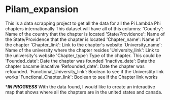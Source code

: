# Pilam_expansion
This is a data scrapping project to get all the data for all the Pi Lambda Phi chapters internationally
This dataset will have all of this columns: 
    'Country': Name of the country that the chapter is located
    'State/Providence': Name of the State/Providence that the chapter is located
    'Chapter_name': Name of the chapter
    'Chapter_link': Link to the chapter's website
    'University_name': Name of the university where the chapter resides
    'University_link': Link to the university's website
    'Chapter_type': Type of the chapter. This could be 
    'Founded_date': Date the chapter was founded
    'Inactive_date': Date the chapter bacame inacative
    'Refounded_date': Date the chapter was refounded.
    'Functional_University_link': Boolean to see if the Universtity link works
    'Functional_Chapter_link': Boolean to see if the Chapter link works
    
****IN PROGRESS***
With the data found, I would like to create an interactive map that shows where all the chapters are in the united states and canada.

